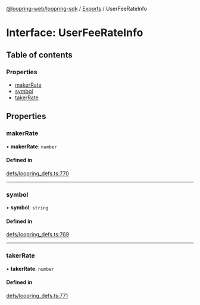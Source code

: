 [@loopring-web/loopring-sdk](../README.md) / [Exports](../modules.md) / UserFeeRateInfo

# Interface: UserFeeRateInfo

## Table of contents

### Properties

- [makerRate](UserFeeRateInfo.md#makerrate)
- [symbol](UserFeeRateInfo.md#symbol)
- [takerRate](UserFeeRateInfo.md#takerrate)

## Properties

### makerRate

• **makerRate**: `number`

#### Defined in

[defs/loopring_defs.ts:770](https://github.com/Loopring/loopring_sdk/blob/b7df545/src/defs/loopring_defs.ts#L770)

___

### symbol

• **symbol**: `string`

#### Defined in

[defs/loopring_defs.ts:769](https://github.com/Loopring/loopring_sdk/blob/b7df545/src/defs/loopring_defs.ts#L769)

___

### takerRate

• **takerRate**: `number`

#### Defined in

[defs/loopring_defs.ts:771](https://github.com/Loopring/loopring_sdk/blob/b7df545/src/defs/loopring_defs.ts#L771)
